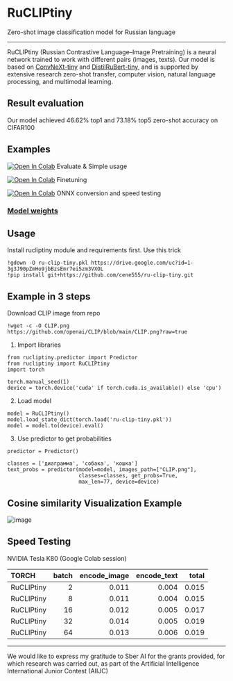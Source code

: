 # RuCLIPtiny
Zero-shot image classification model for Russian language

---

RuCLIPtiny (Russian Contrastive Language–Image Pretraining) is a neural network trained to work with different pairs (images, texts). Our model is based on [ConvNeXt-tiny](https://github.com/facebookresearch/ConvNeXt) and [DistilRuBert-tiny](https://huggingface.co/DeepPavlov/distilrubert-tiny-cased-conversational-v1), and is supported by extensive research zero-shot transfer, computer vision, natural language processing, and multimodal learning.

## Result evaluation

Our model achieved 46.62% top1 and 73.18% top5 zero-shot accuracy on CIFAR100

## Examples

[![Open In Colab](https://colab.research.google.com/assets/colab-badge.svg)](https://colab.research.google.com/drive/1-l2JtynS3ZwlE8g5wNYNdTYUVQRLWl9m?usp=sharing)
Evaluate & Simple usage

[![Open In Colab](https://colab.research.google.com/assets/colab-badge.svg)](https://colab.research.google.com/drive/1lojdsARMzsURUkKJQLlEQAPyvM99U12n?usp=sharing)
Finetuning

[![Open In Colab](https://colab.research.google.com/assets/colab-badge.svg)](https://colab.research.google.com/drive/1Yl1oVem3Pw0o1ZlukR2Fg9dGyqRFeu1z?usp=sharing)
ONNX conversion and speed testing

### [Model weights](https://drive.google.com/uc?id=1-3g3J90pZmHo9jbBzsEmr7ei5zm3VXOL)

## Usage
Install rucliptiny module and requirements first. Use this trick
```python3
!gdown -O ru-clip-tiny.pkl https://drive.google.com/uc?id=1-3g3J90pZmHo9jbBzsEmr7ei5zm3VXOL
!pip install git+https://github.com/cene555/ru-clip-tiny.git
```
## Example in 3 steps
Download CLIP image from repo
```python3
!wget -c -O CLIP.png https://github.com/openai/CLIP/blob/main/CLIP.png?raw=true
```
1. Import libraries
```python3
from rucliptiny.predictor import Predictor
from rucliptiny import RuCLIPtiny
import torch

torch.manual_seed(1)
device = torch.device('cuda' if torch.cuda.is_available() else 'cpu')
```
2. Load model
```python3
model = RuCLIPtiny()
model.load_state_dict(torch.load('ru-clip-tiny.pkl'))
model = model.to(device).eval()
```
3. Use predictor to get probabilities
```python3
predictor = Predictor()

classes = ['диаграмма', 'собака', 'кошка']
text_probs = predictor(model=model, images_path=["CLIP.png"],
                       classes=classes, get_probs=True,
                       max_len=77, device=device)
```

## Cosine similarity Visualization Example

![image](https://github.com/cene555/ru-clip-tiny/blob/main/pictures/similarity.jpg)

## Speed Testing

NVIDIA Tesla K80 (Google Colab session)

| TORCH      |   batch |   encode_image |   encode_text |   total |
|:-----------|--------:|---------------:|--------------:|--------:|
| RuCLIPtiny |       2 |          0.011 |         0.004 |   0.015 |
| RuCLIPtiny |       8 |          0.011 |         0.004 |   0.015 |
| RuCLIPtiny |      16 |          0.012 |         0.005 |   0.017 |
| RuCLIPtiny |      32 |          0.014 |         0.005 |   0.019 |
| RuCLIPtiny |      64 |          0.013 |         0.006 |   0.019 |

---

We would like to express my gratitude to Sber AI for the grants provided,
for which research was carried out, as part of the Artificial Intelligence International Junior Contest (AIIJC)
